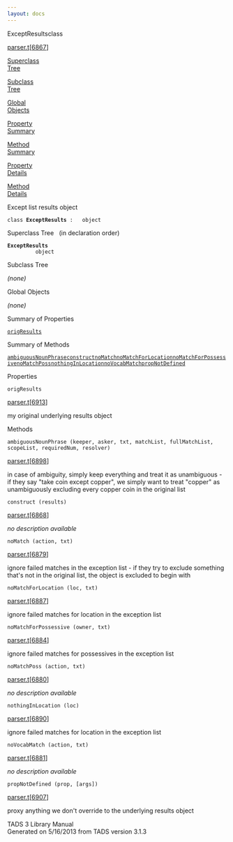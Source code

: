 ```yaml
---
layout: docs
---
```

<span class="title">ExceptResults</span><span class="type">class</span>

[parser.t](../file/parser.t.html)\[[6867](../source/parser.t.html#6867)\]

[Superclass  
Tree](#_SuperClassTree_)

[Subclass  
Tree](#_SubClassTree_)

[Global  
Objects](#_ObjectSummary_)

[Property  
Summary](#_PropSummary_)

[Method  
Summary](#_MethodSummary_)

[Property  
Details](#_Properties_)

[Method  
Details](#_Methods_)



Except list results object

`class `**`ExceptResults`**` :   object`



<span id="_SuperClassTree_"></span>



<span class="hdln">Superclass Tree</span>   (in declaration order)



**`ExceptResults`**  
`         object`  
<span id="_SubClassTree_"></span>



<span class="hdln">Subclass Tree</span>  



*(none)* <span id="_ObjectSummary_"></span>



<span class="hdln">Global Objects</span>  



*(none)* <span id="_PropSummary_"></span>



<span class="hdln">Summary of Properties</span>  



[`origResults`](#origResults)

<span id="_MethodSummary_"></span>



<span class="hdln">Summary of Methods</span>  



[`ambiguousNounPhrase`](#ambiguousNounPhrase)[`construct`](#construct)[`noMatch`](#noMatch)[`noMatchForLocation`](#noMatchForLocation)[`noMatchForPossessive`](#noMatchForPossessive)[`noMatchPoss`](#noMatchPoss)[`nothingInLocation`](#nothingInLocation)[`noVocabMatch`](#noVocabMatch)[`propNotDefined`](#propNotDefined)

<span id="_Properties_"></span>



<span class="hdln">Properties</span>  



<span id="origResults"></span>

`origResults`

[parser.t](../file/parser.t.html)\[[6913](../source/parser.t.html#6913)\]



my original underlying results object



<span id="_Methods_"></span>



<span class="hdln">Methods</span>  



<span id="ambiguousNounPhrase"></span>

`ambiguousNounPhrase (keeper, asker, txt, matchList, fullMatchList, scopeList, requiredNum, resolver)`

[parser.t](../file/parser.t.html)\[[6898](../source/parser.t.html#6898)\]



in case of ambiguity, simply keep everything and treat it as
unambiguous - if they say "take coin except copper", we simply want to
treat "copper" as unambiguously excluding every copper coin in the
original list



<span id="construct"></span>

`construct (results)`

[parser.t](../file/parser.t.html)\[[6868](../source/parser.t.html#6868)\]



*no description available*



<span id="noMatch"></span>

`noMatch (action, txt)`

[parser.t](../file/parser.t.html)\[[6879](../source/parser.t.html#6879)\]



ignore failed matches in the exception list - if they try to exclude
something that's not in the original list, the object is excluded to
begin with



<span id="noMatchForLocation"></span>

`noMatchForLocation (loc, txt)`

[parser.t](../file/parser.t.html)\[[6887](../source/parser.t.html#6887)\]



ignore failed matches for location in the exception list



<span id="noMatchForPossessive"></span>

`noMatchForPossessive (owner, txt)`

[parser.t](../file/parser.t.html)\[[6884](../source/parser.t.html#6884)\]



ignore failed matches for possessives in the exception list



<span id="noMatchPoss"></span>

`noMatchPoss (action, txt)`

[parser.t](../file/parser.t.html)\[[6880](../source/parser.t.html#6880)\]



*no description available*



<span id="nothingInLocation"></span>

`nothingInLocation (loc)`

[parser.t](../file/parser.t.html)\[[6890](../source/parser.t.html#6890)\]



ignore failed matches for location in the exception list



<span id="noVocabMatch"></span>

`noVocabMatch (action, txt)`

[parser.t](../file/parser.t.html)\[[6881](../source/parser.t.html#6881)\]



*no description available*



<span id="propNotDefined"></span>

`propNotDefined (prop, [args])`

[parser.t](../file/parser.t.html)\[[6907](../source/parser.t.html#6907)\]



proxy anything we don't override to the underlying results object





TADS 3 Library Manual  
Generated on 5/16/2013 from TADS version 3.1.3


